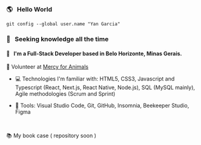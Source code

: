 ### 🌎 &nbsp;  Hello World

`git config --global user.name "Yan Garcia"`

### 🥑 &nbsp;  Seeking knowledge all the time

#### 🚀 &nbsp; I'm a Full-Stack Developer based in Belo Horizonte, Minas Gerais.

🌱 Volunteer at [Mercy for Animals](https://mercyforanimals.org)


-  💻 Technologies I'm familiar with: HTML5, CSS3, Javascript and Typescript (React, Next.js, React Native, Node.js), SQL (MySQL mainly), Agile methodologies (Scrum and Sprint)

-  🔨 Tools: Visual Studio Code, Git, GitHub, Insomnia, Beekeeper Studio, Figma

<br />

📚 My book case ( repository soon )